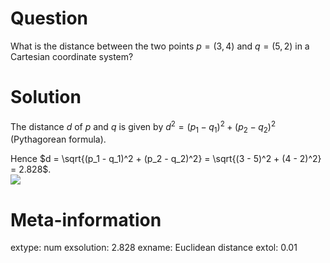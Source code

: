 

Question
========
What is the distance between the two points
$p = (3, 4)$ and $q = (5, 2)$
in a Cartesian coordinate system?

Solution
========
The distance $d$ of $p$ and $q$ is given by
$d^2 = (p_1 - q_1)^2 + (p_2 - q_2)^2$ (Pythagorean formula).

Hence $d = \sqrt{(p_1 - q_1)^2 + (p_2 - q_2)^2} =
  \sqrt{(3 - 5)^2 + (4 - 2)^2}
   = 2.828$.
\
![](distplot-1.svg)

Meta-information
================
extype: num
exsolution: 2.828
exname: Euclidean distance
extol: 0.01
